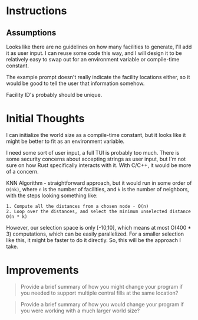 # Instructions

## Assumptions

Looks like there are no guidelines on how many facilities to generate, I'll add it as user input. I can reuse some code
this way, and I will design it to be relatively easy to swap out for an environment variable or compile-time
constant.

The example prompt doesn't really indicate the facility locations either, so it would be good to tell the user that
information somehow.

Facility ID's probably should be unique.

# Initial Thoughts

I can initialize the world size as a compile-time constant, but it looks like it might be better to fit as an environment
variable.

I need some sort of user input, a full TUI is probably too much. There is some security concerns about accepting strings
as user input, but I'm not sure on how Rust specifically interacts with it. With C/C++, it would be more of a concern.

KNN Algorithm - straightforward approach, but it would run in some order of  `O(nk)`, where `n` is the number of 
facilities, and `k` is the number of neighbors, with the steps looking something like:

    1. Compute all the distances from a chosen node - O(n)
    2. Loop over the distances, and select the minimum unselected distance O(n * k)

However, our selection space is only [-10,10], which means at most O(400 * 3) computations, which can be easily
parallelized. For a smaller selection like this, it might be faster to do it directly. 
So, this will be the approach I take.

# Improvements

> Provide a brief summary of how you might change your program if you needed to support multiple central fills at the
> same location?



> Provide a brief summary of how you would change your program if you were working with a much larger world size? 